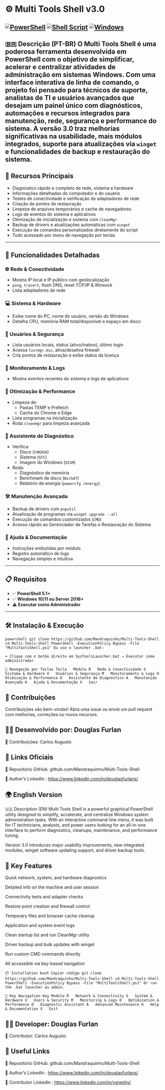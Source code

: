 # ⚙️ Multi Tools Shell v3.0
[![PowerShell](https://img.shields.io/badge/PowerShell-5.1%2B-blue?logo=powershell)](https://docs.microsoft.com/powershell/)
[![Shell Script](https://img.shields.io/badge/Shell-Bash%20%7C%20Sh-lightgrey?logo=gnu-bash)](https://www.gnu.org/software/bash/)
[![Windows](https://img.shields.io/badge/Windows-10%2F11_or_Server_2016%2B-green?logo=windows)](https://www.microsoft.com/windows/)
---
🇧🇷 **Descrição (PT-BR)**
O **Multi Tools Shell** é uma poderosa ferramenta desenvolvida em **PowerShell** com o objetivo de **simplificar, acelerar e centralizar** atividades de administração em sistemas **Windows**.
Com uma **interface interativa de linha de comando**, o projeto foi pensado para técnicos de suporte, analistas de TI e usuários avançados que desejam um painel único com diagnósticos, automações e recursos integrados para manutenção, rede, segurança e performance do sistema.
A versão **3.0** traz melhorias significativas na usabilidade, mais módulos integrados, suporte para atualizações via `winget` e funcionalidades de backup e restauração do sistema.
---
## 🔧 Recursos Principais
- Diagnóstico rápido e completo de rede, sistema e hardware
- Informações detalhadas do computador e do usuário
- Testes de conectividade e verificação de adaptadores de rede
- Criação de pontos de restauração
- Limpeza de arquivos temporários e cache de navegadores
- Logs de eventos do sistema e aplicativos
- Otimização de inicialização e sistema com `CleanMgr`
- Backup de drivers e atualizações automáticas com `winget`
- Execução de comandos personalizados diretamente do script
- Tudo acessado por menu de navegação por teclas
---
## 🚀 Funcionalidades Detalhadas
### 🌐 Rede & Conectividade
- Mostra IP local e IP público com geolocalização
- `ping`, `tracert`, flush DNS, reset TCP/IP & Winsock
- Lista adaptadores de rede
### 💻 Sistema & Hardware
- Exibe nome do PC, nome do usuário, versão do Windows
- Detalha CPU, memória RAM total/disponível e espaço em disco
### 🔐 Usuários & Segurança
- Lista usuários locais, status (ativo/inativo), último login
- Acessa `lusrmgr.msc`, ativa/desativa firewall
- Cria pontos de restauração e exibe status da licença
### 📝 Monitoramento & Logs
- Mostra eventos recentes do sistema e logs de aplicativos
### 🧹 Otimização & Performance
- Limpeza de:
  - Pastas TEMP e Prefetch
  - Cache do Chrome e Edge
- Lista programas na inicialização
- Roda `cleanmgr` para limpeza avançada
### 🧠 Assistente de Diagnóstico
- Verifica:
  - Disco (`CHKDSK`)
  - Sistema (`SFC`)
  - Imagem do Windows (`DISM`)
- Roda:
  - Diagnóstico de memória
  - Benchmark de disco (`WinSAT`)
  - Relatório de energia (`powercfg /energy`)
### 🛠️ Manutenção Avançada
- Backup de drivers com `pnputil`
- Atualização de programas via `winget upgrade --all`
- Execução de comandos customizados (`CMD`)
- Acesso rápido ao Gerenciador de Tarefas e Restauração do Sistema
### 📖 Ajuda & Documentação
- Instruções embutidas por módulo
- Registro automático de logs
- Navegação simples e intuitiva
---
## 📋 Requisitos
- ✅ **PowerShell 5.1+**
- ✅ **Windows 10/11 ou Server 2016+**
- ⚠️ **Executar como Administrador**
---
## 🛠️ Instalação & Execução

`powershell
git clone https://github.com/Mandraquinho/Multi-Tools-Shell
cd Multi-Tools-Shell
PowerShell -ExecutionPolicy Bypass -File "MultiToolsShell.ps1"
Ou use o launcher .bat:`

`➡️ Clique com o botão direito em SysToolsLauncher.bat → Executar como administrador`

`🧭 Navegação por Teclas
Tecla	Módulo
R	Rede & Conectividade
S	Sistema & Hardware
U	Usuários & Segurança
M	Monitoramento & Logs
O	Otimização & Performance
D	Assistente de Diagnóstico
A	Manutenção Avançada
H	Ajuda & Documentação
X	Sair`

## 🤝 Contribuições
Contribuições são bem-vindas!
Abra uma issue ou envie um pull request com melhorias, correções ou novos recursos.

## 👨‍🏫 Desenvolvido por: Douglas Furlan

🙋‍ Contribuições: Carlos Augusto

##  🔗 Links Oficiais

🧾 Repositório GitHub: github.com/Mandraquinho/Multi-Tools-Shell

💼 Author’s LinkedIn : https://www.linkedin.com/in/douglasfurlans/


## 🌍 English Version
🇺🇸 Description (EN)
Multi Tools Shell is a powerful graphical PowerShell utility designed to simplify, accelerate, and centralize Windows system administration tasks.
With an interactive command-line menu, it was built for IT technicians, analysts, and power users looking for an all-in-one interface to perform diagnostics, cleanups, maintenance, and performance tuning.

Version 3.0 introduces major usability improvements, new integrated modules, winget software updating support, and driver backup tools.

## 🔧 Key Features
Quick network, system, and hardware diagnostics

Detailed info on the machine and user session

Connectivity tests and adapter checks

Restore point creation and firewall control

Temporary files and browser cache cleanup

Application and system event logs

Clean startup list and run CleanMgr utility

Driver backup and bulk updates with winget

Run custom CMD commands directly

All accessible via key-based navigation

`📦 Installation
bash
Copiar código
git clone https://github.com/Mandraquinho/Multi-Tools-Shell
cd Multi-Tools-Shell
PowerShell -ExecutionPolicy Bypass -File "MultiToolsShell.ps1"
Or run the .bat launcher as admin.`

`🧭 Key Navigation
Key	Module
R	Network & Connectivity
S	System & Hardware
U	Users & Security
M	Monitoring & Logs
O	Optimization & Performance
D	Diagnostic Assistant
A	Advanced Maintenance
H	Help & Documentation
X	Exit`

## 👨‍🏫 Developer: Douglas Furlan

🙋‍ Contributor: Carlos Augusto

## 🔗 Useful Links

🧾 Repositório GitHub: github.com/Mandraquinho/Multi-Tools-Shell

💼 Author’s LinkedIn : https://www.linkedin.com/in/douglasfurlans/

🤝 Contributor LinkedIn : https://www.linkedin.com/in/ysneshy/
